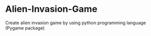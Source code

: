 # Alien-Invasion-Game
Create alien invasion game by using python programming language (Pygame package)
